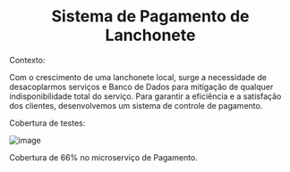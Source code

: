 <h1 align="center"> Sistema de Pagamento de Lanchonete </h1>


Contexto:

Com o crescimento de uma lanchonete local, surge a necessidade de desacoplarmos serviços e Banco de Dados para mitigação de qualquer indisponibilidade total do serviço.
Para garantir a eficiência e a satisfação dos clientes, desenvolvemos um sistema de controle de pagamento.

Cobertura de testes:

![image](https://github.com/LouisMatos/pos_tech_fiap_pagamento/assets/40615923/f307c5c2-3018-4b16-b011-1e88e5e9c332)

Cobertura de 66% no microserviço de Pagamento.
